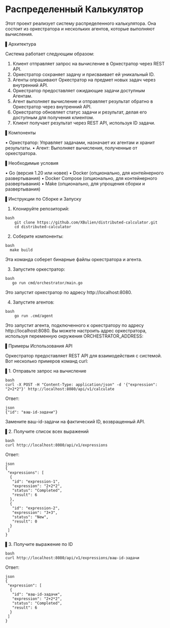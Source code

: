 # Распределенный Калькулятор

Этот проект реализует систему распределенного калькулятора. Она состоит из оркестратора и нескольких агентов, которые выполняют вычисления.

▌Архитектура

Система работает следующим образом:

1. Клиент отправляет запрос на вычисление в Оркестратор через REST API.
2. Оркестратор сохраняет задачу и присваивает ей уникальный ID.
3. Агенты опрашивают Оркестратор на предмет новых задач через внутренний API.
4. Оркестратор предоставляет ожидающие задачи доступным Агентам.
5. Агент выполняет вычисление и отправляет результат обратно в Оркестратор через внутренний API.
6. Оркестратор обновляет статус задачи и результат, делая его доступным для получения клиентом.
7. Клиент получает результат через REST API, используя ID задачи.

▌Компоненты

•  Оркестратор: Управляет задачами, назначает их агентам и хранит результаты.
•  Агент: Выполняет вычисления, полученные от оркестратора.

▌Необходимые условия

•  Go (версия 1.20 или новее)
•  Docker (опционально, для контейнерного развертывания)
•  Docker Compose (опционально, для контейнерного развертывания)
•  Make (опционально, для упрощения сборки и развертывания)

▌Инструкции по Сборке и Запуску

1. Клонируйте репозиторий:

  
```
bash
    git clone https://github.com/XBulien/distributed-calculator.git
    cd distributed-calculator
```

2. Соберите компоненты:

```
bash
  make build
```
 Эта команда соберет бинарные файлы оркестратора и агента.

3. Запустите оркестратор:

```
bash
   go run cmd/orchestrator/main.go
```

Это запустит оркестратор по адресу http://localhost:8080.

4. Запустите агентов:

```
bash
    go run .cmd/agent
```

 Это запустит агента, подключенного к оркестратору по адресу http://localhost:8080.
  Вы можете настроить адрес оркестратора, используя переменную окружения ORCHESTRATOR_ADDRESS:

▌Примеры Использования API

Оркестратор предоставляет REST API для взаимодействия с системой. Вот несколько примеров команд curl:

▌1. Отправьте запрос на вычисление


```
bash
curl -X POST -H "Content-Type: application/json" -d '{"expression": "2+2*2"}' http://localhost:8080/api/v1/calculate
```
Ответ:
```
json
{"id": "ваш-id-задачи"}
```

Замените ваш-id-задачи на фактический ID, возвращенный API.

▌2. Получитe cписок всех выражений

```
bash
curl http://localhost:8080/api/v1/expressions
```
Ответ:
```
json
{
 "expressions": [
  {
   "id": "expression-1",
   "expression": "2+2*2",
   "status": "Completed",
   "result": 6
  },
  {
   "id": "expression-2",
   "expression": "3+3",
   "status": "New",
   "result": 0
  }
 ]
}
```

▌3. Получите выражение по ID

```
bash
curl http://localhost:8080/api/v1/expressions/ваш-id-задачи
```

Ответ:
```
json
{
 "expression": [
  {
   "id": "ваш-id-задачи",
   "expression": "2+2*2",
   "status": "Completed",
   "result": 6
  }
 ]
}
```